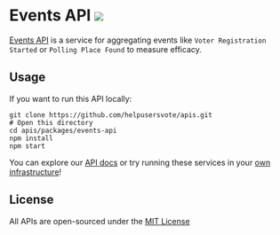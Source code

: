 <h1>
  Events API <a href="https://travis-ci.org/helpusersvote/apis"><img src="https://travis-ci.org/helpusersvote/apis.svg?branch=master" /></a>
</h1>

[Events API](https://helpusersvote.com/docs/api) is a service for aggregating events like `Voter Registration Started` or `Polling Place Found` to measure efficacy.

## Usage

If you want to run this API locally:

```
git clone https://github.com/helpusersvote/apis.git
# Open this directory
cd apis/packages/events-api
npm install
npm start
```

You can explore our [API docs](https://helpusersvote.com/docs/api) or try running these services in your [own infrastructure](https://github.com/helpusersvote/terraform-kubernetes-helpusersvote)!

## License

All APIs are open-sourced under the [MIT License](https://github.com/helpusersvote/apis/blob/master/license)